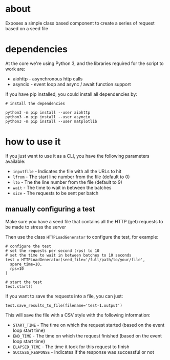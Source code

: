 
# about

Exposes a simple class based component to create a series of request based on a seed file

# dependencies

At the core we're using Python 3, and the libraries required for the script to work are:

* aiohttp - asynchronous http calls
* asyncio - event loop and async / await function support

If you have pip installed, you could install all dependencies by:

```
# install the dependencies

python3 -m pip install --user aiohttp
python3 -m pip install --user asyncio
python3 -m pip install --user matplotlib
```

# how to use it

If you just want to use it as a CLI, you have the following parameters available:

* `inputfile` - Indicates the file with all the URLs to hit
* `lfrom` - The start line number from the file (default to 0)
* `lto` - The the line number from the file (default to 9)
* `wait` - The time to wait in between the batches
* `size` - The requests to be sent per batch

## manually configuring a test

Make sure you have a seed file that contains all the HTTP (get) requests to be made to stress the server

Then use the class `HTTPLoadGenerator` to configure the test, for example:

```
# configure the test
# set the requests per second (rps) to 10
# set the time to wait in between batches to 10 seconds
test = HTTPLoadGenerator(seed_file='/full/path/to/your/file',
  spare_time=10,
  rps=10
)

# start the test
test.start()
```

If you want to save the requests into a file, you can just:

```
test.save_results_to_file(filename='test-1.output')
```

This will save the file with a CSV style with the following information:

* `START_TIME` - The time on which the request started (based on the event loop start time)
* `END_TIME` - The time on which the request finished (based on the event loop start time)
* `ELAPSED_TIME` - The time it took for this request to finish
* `SUCCESS_RESPONSE` - Indicates if the response was successful or not

